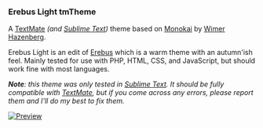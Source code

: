 ### Erebus Light tmTheme

A [TextMate][1] _(and [Sublime Text][2])_ theme based on [Monokai][3] by [Wimer Hazenberg][4].

Erebus Light is an edit of [Erebus][5] which is a warm theme with an autumn'ish feel. Mainly tested for use with PHP, HTML, CSS, and JavaScript, but should work fine with most languages.

___Note__: this theme was only tested in [Sublime Text][2]. It should be fully compatible with [TextMate][1], but if you come across any errors, please report them and I'll do my best to fix them._

[![Preview][100]][6]


[1]: http://macromates.com/
[2]: http://www.sublimetext.com/
[3]: http://www.monokai.nl/blog/2006/07/15/textmate-color-theme/
[4]: http://monokai.nl/
[5]: https://github.com/Anomareh/Erebus.tmTheme
[6]: https://github.com/Anomareh/Erebus-Light.tmTheme/raw/master/screens/preview.png

[100]: https://github.com/Anomareh/Erebus-Light.tmTheme/raw/master/screens/preview-thumb.png
